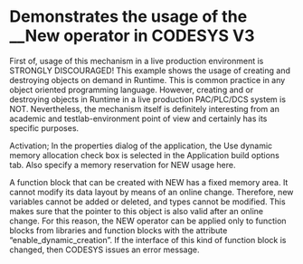 # Demonstrates the usage of the __New operator in CODESYS V3

First of, usage of this mechanism in a live production environment is STRONGLY DISCOURAGED!
This example shows the usage of creating and destroying objects on demand in Runtime. This is common practice in any object oriented programming language. However, creating and or destroying objects in Runtime in a live production PAC/PLC/DCS system is NOT. Nevertheless, the mechanism itself is definitely interesting from an academic and testlab-environment point of view and certainly has its specific purposes.

Activation;
In the properties dialog of the application, the Use dynamic memory allocation check box is selected in the Application build options tab. Also specify a memory reservation for NEW usage here.

A function block that can be created with NEW has a fixed memory area. 
It cannot modify its data layout by means of an online change. Therefore, new variables cannot be added or deleted, and types cannot be modified. This makes sure that the pointer to this object is also valid after an online change.
For this reason, the NEW operator can be applied only to function blocks from libraries and function blocks with the attribute “enable_dynamic_creation”. If the interface of this kind of function block is changed, then CODESYS issues an error message.
